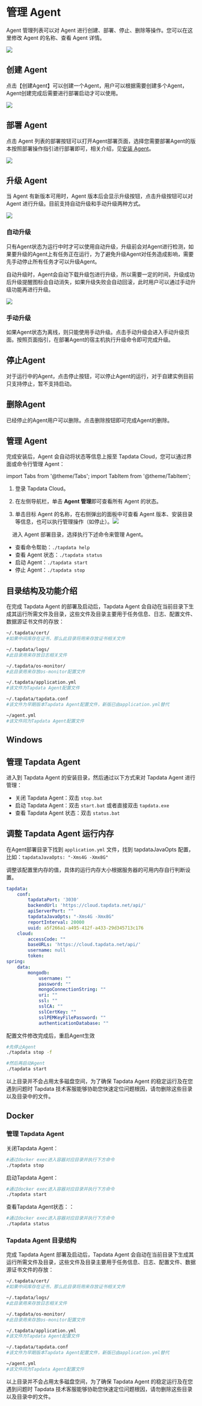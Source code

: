 # 管理 Agent

Agent 管理列表可以对 Agent 进行创建、部署、停止、删除等操作。您可以在这里修改 Agent 的名称、查看 Agent 详情。

![](../images/agent_list.png)

## 创建 Agent

点击【创建Agent】可以创建一个Agent，用户可以根据需要创建多个Agent，Agent创建完成后需要进行部署启动才可以使用。

![](../images/create_agent.png)

## 部署 Agent

点击 Agent 列表的部署按钮可以打开Agent部署页面，选择您需要部署Agent的版本按照部署操作指引进行部署即可，相关介绍，见[安装 Agent](../quick-start/install-agent)。

![](../images/install_agent.png)

## 升级 Agent

当 Agent 有新版本可用时，Agent 版本后会显示升级按钮，点击升级按钮可以对 Agent 进行升级。目前支持自动升级和手动升级两种方式。

![](../images/update_agent.png)

### 自动升级

只有Agent状态为运行中时才可以使用自动升级，升级前会对Agent进行检测，如果要升级的Agent上有任务正在运行，为了避免升级Agent对任务造成影响，需要先手动停止所有任务才可以升级Agent。

自动升级时，Agent会自动下载升级包进行升级，所以需要一定的时间，升级成功后升级提醒图标会自动消失，如果升级失败会自动回滚，此时用户可以通过手动升级功能再进行升级。

![](../images/auto_update_agent.png)

### 手动升级

如果Agent状态为离线，则只能使用手动升级。点击手动升级会进入手动升级页面。按照页面指引，在部署Agent的宿主机执行升级命令即可完成升级。

## 停止Agent

对于运行中的Agent，点击停止按钮，可以停止Agent的运行，对于自建实例目前只支持停止，暂不支持启动。

## 删除Agent

已经停止的Agent用户可以删除。点击删除按钮即可完成Agent的删除。

## 管理 Agent

完成安装后，Agent 会自动将状态等信息上报至 Tapdata Cloud，您可以通过界面或命令行管理 Agent：

import Tabs from '@theme/Tabs';
import TabItem from '@theme/TabItem';

<Tabs className="unique-tabs">
    <TabItem value="ui" label="通过界面管理 Agent" default>
    <ol>
      <li>  登录 Tapdata Cloud。</li>
      <p></p>
      <li>  在左侧导航栏，单击 <b>Agent 管理</b>即可查看所有 Agent 的状态。</li>
      <p></p>
      <li>  单击目标 Agent 的名称，在右侧弹出的面板中可查看 Agent 版本、安装目录等信息，也可以执行管理操作（如停止）。<img src='https://docs.tapdata.io/img/manage_agent_cn.png'></img></li>
    </ol>
   </TabItem>
   <TabItem value="cli" label="通过命令管理 Agent">
    <p>&nbsp; &nbsp; 进入 Agent 部署目录，选择执行下述命令来管理 Agent。</p>
    <ul>
    <li>查看命令帮助：<code>./tapdata help</code>
    </li>
    <li>查看 Agent 状态：<code>./tapdata status</code>
    </li>
    <li>启动 Agent：<code>./tapdata start</code>
    </li>
    <li>停止 Agent：<code>./tapdata stop</code>
    </li>
    </ul>
   </TabItem>
  </Tabs>

## 目录结构及功能介绍

在完成 Tapdata Agent 的部署及启动后，Tapdata Agent 会自动在当前目录下生成其运行所需文件及目录，这些文件及目录主要用于任务信息、日志、配置文件、数据源证书文件的存放：

```bash
~/.tapdata/cert/ 
#如果中间库存在证书，那么此目录将用来存放证书相关文件

~/.tapdata/logs/ 
#此目录用来存放日志相关文件

~/.tapdata/os-monitor/
#此目录用来存放os-monitor配置文件

~/.tapdata/application.yml 
#该文件为Tapdata Agent配置文件

~/.tapdata/tapdata.conf
#该文件为早期版本Tapdata Agent配置文件，新版已由application.yml替代

~/agent.yml
#该文件同为Tapdata Agent配置文件
```









## Windows

## 管理 Tapdata Agent

进入到 Tapdata Agent 的安装目录，然后通过以下方式来对 Tapdata Agent 进行管理：

* 关闭 Tapdata Agent：双击 `stop.bat`
* 启动 Tapdata Agent：双击 `start.bat` 或者直接双击 `tapdata.exe`
* 查看 Tapdata Agent 状态：双击 `status.bat`



## 调整 Tapdata Agent 运行内存

在Agent部署目录下找到 `application.yml` 文件，找到 tapdataJavaOpts 配置，比如：`tapdataJavaOpts: "-Xms4G -Xmx8G"`

调整该配置里内存的值，具体的运行内存大小根据服务器的可用内存自行判断设置。

```yaml
tapdata:
    conf:
        tapdataPort: '3030'
        backendUrl: 'https://cloud.tapdata.net/api/'
        apiServerPort: ""
        tapdataJavaOpts: "-Xms4G -Xmx8G"
        reportInterval: 20000
        uuid: a5f266a1-a495-412f-a433-29d345713c176
    cloud:
        accessCode: ""
        baseURLs: 'https://cloud.tapdata.net/api/'
        username: null
        token: 
spring:
    data:
        mongodb:
            username: ""
            password: ""
            mongoConnectionString: ""
            uri: ""
            ssl: ""
            sslCA: ""
            sslCertKey: ""
            sslPEMKeyFilePassword: ""
            authenticationDatabase: ""
```

配置文件修改完成后，重启Agent生效

```bash
#先停止Agent
./tapdata stop -f

#然后再启动Agent
./tapdata start
```




以上目录并不会占用太多磁盘空间，为了确保 Tapdata Agent 的稳定运行及在您遇到问题时 Tapdata 技术客服能够协助您快速定位问题根因，请勿删除这些目录以及目录中的文件。







## Docker

### 管理 Tapdata Agent

关闭Tapdata Agent：

```bash
#通过docker exec进入容器对应目录并执行下方命令
./tapdata stop
```

启动Tapdata Agent：

```bash
#通过docker exec进入容器对应目录并执行下方命令
./tapdata start
```

查看Tapdata Agent状态：：

```bash
#通过docker exec进入容器对应目录并执行下方命令
./tapdata status
```



### Tapdata Agent 目录结构

完成 Tapdata Agent 部署及启动后，Tapdata Agent 会自动在当前目录下生成其运行所需文件及目录，这些文件及目录主要用于任务信息、日志、配置文件、数据源证书文件的存放：

```bash
~/.tapdata/cert/ 
#如果中间库存在证书，那么此目录将用来存放证书相关文件

~/.tapdata/logs/ 
#此目录用来存放日志相关文件

~/.tapdata/os-monitor/
#此目录用来存放os-monitor配置文件

~/.tapdata/application.yml 
#该文件为Tapdata Agent配置文件

~/.tapdata/tapdata.conf
#该文件为早期版本Tapdata Agent配置文件，新版已由application.yml替代

~/agent.yml
#该文件同为Tapdata Agent配置文件
```


以上目录并不会占用太多磁盘空间，为了确保 Tapdata Agent 的稳定运行及在您遇到问题时 Tapdata 技术客服能够协助您快速定位问题根因，请勿删除这些目录以及目录中的文件。
